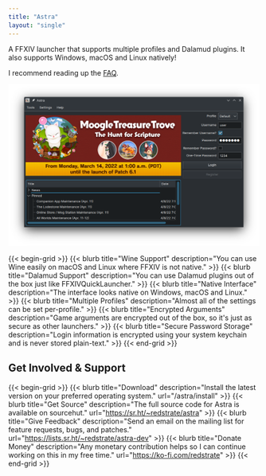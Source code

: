 ```yaml
---
title: "Astra"
layout: "single"
---
```


A FFXIV launcher that supports multiple profiles and Dalamud plugins. It also supports Windows, macOS and Linux natively!

I recommend reading up the [FAQ](/astra/faq).

![Main Screenshot](main-screenshot.png)

{{< begin-grid >}}
{{< blurb title="Wine Support" description="You can use Wine easily on macOS and Linux where FFXIV is not native." >}}
{{< blurb title="Dalamud Support" description="You can use Dalamud plugins out of the box just like FFXIVQuickLauncher." >}}
{{< blurb title="Native Interface" description="The interface looks native on Windows, macOS and Linux." >}}
{{< blurb title="Multiple Profiles" description="Almost all of the settings can be set per-profile." >}}
{{< blurb title="Encrypted Arguments" description="Game arguments are encrypted out of the box, so it's just as secure as other launchers." >}}
{{< blurb title="Secure Password Storage" description="Login information is encrypted using your system keychain and is never stored plain-text." >}}
{{< end-grid >}}

## Get Involved & Support

{{< begin-grid >}}
{{< blurb title="Download" description="Install the latest version on your preferred operating system." url="/astra/install" >}}
{{< blurb title="Get Source" description="The full source code for Astra is available on sourcehut." url="https://sr.ht/~redstrate/astra" >}}
{{< blurb title="Give Feedback" description="Send an email on the mailing list for feature requests, bugs, and patches." url="https://lists.sr.ht/~redstrate/astra-dev" >}}
{{< blurb title="Donate Money" description="Any monetary contribution helps so I can continue working on this in my free time." url="https://ko-fi.com/redstrate" >}}
{{< end-grid >}}

